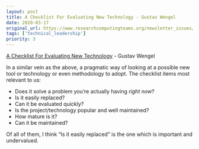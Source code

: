 ```yaml
---
layout: post
title: A Checklist For Evaluating New Technology - Gustav Wengel
date: 2020-03-17
original_url: https://www.researchcomputingteams.org/newsletter_issues/0014
tags: ['technical_leadership']
priority: 3
---
```


<!-- markdownlint-disable MD033 -->
<!-- markdownlint-disable MD041 -->
<!-- markdownlint-disable MD049 -->

[A Checklist For Evaluating New Technology](https://www.gustavwengel.dk/evaluating-new-technology) - Gustav Wengel

In a similar vein as the above, a pragmatic way of looking at a possible new tool or technology or even methodology to adopt.  The checklist items most relevant to us:

- Does it solve a problem you’re actually having *right now*?
- Is it easily replaced?
- Can it be evaluated quickly?
- Is the project/technology popular and well maintained?
- How mature is it?
- Can it be maintained?

Of all of them, I think “Is it easily replaced” is the one which is important and undervalued.